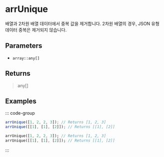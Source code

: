 # arrUnique <Lang dart js />

배열과 2차원 배열 데이터에서 중복 값을 제거합니다. 2차원 배열의 경우, JSON 유형 데이터 중복은 제거되지 않습니다.

## Parameters

- `array::any[]`

## Returns

> any[]

## Examples

::: code-group

```javascript [JavaScript]
arrUnique([1, 2, 2, 3]); // Returns [1, 2, 3]
arrUnique([[1], [1], [2]]); // Returns [[1], [2]]
```

```dart [Dart]
arrUnique([1, 2, 2, 3]); // Returns [1, 2, 3]
arrUnique([[1], [1], [2]]); // Returns [[1], [2]]
```

:::
